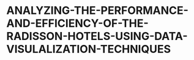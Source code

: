 # ANALYZING-THE-PERFORMANCE-AND-EFFICIENCY-OF-THE-RADISSON-HOTELS-USING-DATA-VISULALIZATION-TECHNIQUES

